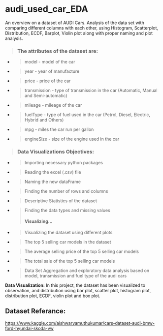 # audi_used_car_EDA

An overview on a dataset of AUDI Cars.
Analysis of the data set with comparing different columns with each other, using Histogram, Scatterplot, Distribution, ECDF, Barplot, Violin plot along with proper naming and plot analysis.

> ### The attributes of the dataset are:

- > model - model of the car
- > year - year of manufacture
- > price - price of the car
- > transmission - type of transmission in the car (Automatic, Manual and Semi-automatic)
- > mileage - mileage of the car
- > fuelType - type of fuel used in the car (Petrol, Diesel, Electric, Hybrid and Others)
- > mpg - miles the car run per gallon
- > engineSize - size of the engine used in the car

> ### Data Visualizations Objectives:

- > Importing necessary python packages
- > Reading the excel (.csv) file
- > Naming the new dataFrame
- > Finding the number of rows and columns
- > Descriptive Statistics of the dataset
- > Finding the data types and missing values
  >
  > #### Visualizing...

- > Visualizing the dataset using different plots
- > The top 5 selling car models in the dataset
- > The average selling price of the top 5 selling car models
- > The total sale of the top 5 selling car models

- > Data Set Aggregation and exploratory data analysis based on model, transmission and fuel type of the audi cars

**Data Visualization:** In this project, the dataset has been visualized to observation, and distribution using bar plot, scatter plot, histogram plot, distribution plot, ECDF, violin plot and box plot.

## Dataset Referance:

https://www.kaggle.com/aishwaryamuthukumar/cars-dataset-audi-bmw-ford-hyundai-skoda-vw
